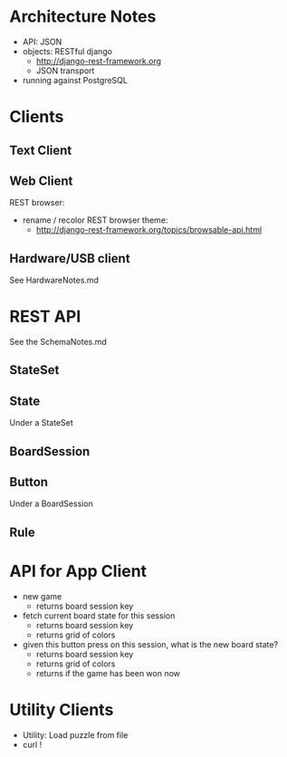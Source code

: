 Architecture Notes
==================

- API: JSON
- objects: RESTful django 
   - http://django-rest-framework.org
   - JSON transport 
- running against PostgreSQL


Clients
=======

Text Client
-----------

Web Client
----------

REST browser:
- rename / recolor REST browser theme:
   - http://django-rest-framework.org/topics/browsable-api.html 


Hardware/USB client
-------------------

See HardwareNotes.md

REST API
=========

See the SchemaNotes.md


StateSet
--------

State
-----

Under a StateSet

BoardSession
------------

Button
------

Under a BoardSession


Rule
----




API for App Client
==================

- new game
   - returns board session key
- fetch current board state for this session
   - returns board session key
   - returns grid of colors
- given this button press on this session, what is the new board state?
   - returns board session key
   - returns grid of colors
   - returns if the game has been won now


Utility Clients
===============

- Utility: Load puzzle from file
- curl !